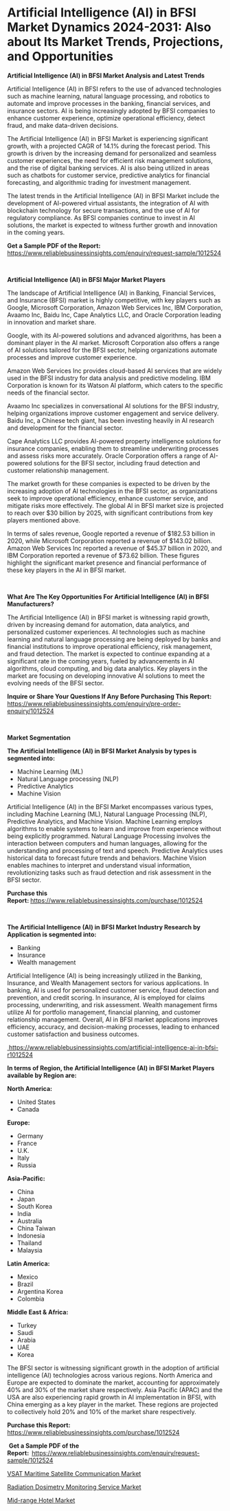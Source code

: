 <p><h1>Artificial Intelligence (AI) in BFSI Market Dynamics 2024-2031: Also about Its Market Trends, Projections, and Opportunities</h1></p><p><strong>Artificial Intelligence (AI) in BFSI Market Analysis and Latest Trends</strong></p>
<p><p>Artificial Intelligence (AI) in BFSI refers to the use of advanced technologies such as machine learning, natural language processing, and robotics to automate and improve processes in the banking, financial services, and insurance sectors. AI is being increasingly adopted by BFSI companies to enhance customer experience, optimize operational efficiency, detect fraud, and make data-driven decisions.</p><p>The Artificial Intelligence (AI) in BFSI Market is experiencing significant growth, with a projected CAGR of 14.1% during the forecast period. This growth is driven by the increasing demand for personalized and seamless customer experiences, the need for efficient risk management solutions, and the rise of digital banking services. AI is also being utilized in areas such as chatbots for customer service, predictive analytics for financial forecasting, and algorithmic trading for investment management.</p><p>The latest trends in the Artificial Intelligence (AI) in BFSI Market include the development of AI-powered virtual assistants, the integration of AI with blockchain technology for secure transactions, and the use of AI for regulatory compliance. As BFSI companies continue to invest in AI solutions, the market is expected to witness further growth and innovation in the coming years.</p></p>
<p><strong>Get a Sample PDF of the Report:&nbsp;</strong> <a href="https://www.reliablebusinessinsights.com/enquiry/request-sample/1012524">https://www.reliablebusinessinsights.com/enquiry/request-sample/1012524</a></p>
<p>&nbsp;</p>
<p><strong>Artificial Intelligence (AI) in BFSI Major Market Players</strong></p>
<p><p>The landscape of Artificial Intelligence (AI) in Banking, Financial Services, and Insurance (BFSI) market is highly competitive, with key players such as Google, Microsoft Corporation, Amazon Web Services Inc, IBM Corporation, Avaamo Inc, Baidu Inc, Cape Analytics LLC, and Oracle Corporation leading in innovation and market share.</p><p>Google, with its AI-powered solutions and advanced algorithms, has been a dominant player in the AI market. Microsoft Corporation also offers a range of AI solutions tailored for the BFSI sector, helping organizations automate processes and improve customer experience.</p><p>Amazon Web Services Inc provides cloud-based AI services that are widely used in the BFSI industry for data analysis and predictive modeling. IBM Corporation is known for its Watson AI platform, which caters to the specific needs of the financial sector.</p><p>Avaamo Inc specializes in conversational AI solutions for the BFSI industry, helping organizations improve customer engagement and service delivery. Baidu Inc, a Chinese tech giant, has been investing heavily in AI research and development for the financial sector.</p><p>Cape Analytics LLC provides AI-powered property intelligence solutions for insurance companies, enabling them to streamline underwriting processes and assess risks more accurately. Oracle Corporation offers a range of AI-powered solutions for the BFSI sector, including fraud detection and customer relationship management.</p><p>The market growth for these companies is expected to be driven by the increasing adoption of AI technologies in the BFSI sector, as organizations seek to improve operational efficiency, enhance customer service, and mitigate risks more effectively. The global AI in BFSI market size is projected to reach over $30 billion by 2025, with significant contributions from key players mentioned above.</p><p>In terms of sales revenue, Google reported a revenue of $182.53 billion in 2020, while Microsoft Corporation reported a revenue of $143.02 billion. Amazon Web Services Inc reported a revenue of $45.37 billion in 2020, and IBM Corporation reported a revenue of $73.62 billion. These figures highlight the significant market presence and financial performance of these key players in the AI in BFSI market.</p></p>
<p>&nbsp;</p>
<p><strong>What Are The Key Opportunities For Artificial Intelligence (AI) in BFSI Manufacturers?</strong></p>
<p><p>The Artificial Intelligence (AI) in BFSI market is witnessing rapid growth, driven by increasing demand for automation, data analytics, and personalized customer experiences. AI technologies such as machine learning and natural language processing are being deployed by banks and financial institutions to improve operational efficiency, risk management, and fraud detection. The market is expected to continue expanding at a significant rate in the coming years, fueled by advancements in AI algorithms, cloud computing, and big data analytics. Key players in the market are focusing on developing innovative AI solutions to meet the evolving needs of the BFSI sector.</p></p>
<p><strong>Inquire or Share Your Questions If Any Before Purchasing This Report:</strong> <a href="https://www.reliablebusinessinsights.com/enquiry/pre-order-enquiry/1012524">https://www.reliablebusinessinsights.com/enquiry/pre-order-enquiry/1012524</a></p>
<p>&nbsp;</p>
<p><strong>Market Segmentation</strong></p>
<p><strong>The Artificial Intelligence (AI) in BFSI Market Analysis by types is segmented into:</strong></p>
<p><ul><li>Machine Learning (ML)</li><li>Natural Language processing (NLP)</li><li>Predictive Analytics</li><li>Machine Vision</li></ul></p>
<p><p>Artificial Intelligence (AI) in the BFSI Market encompasses various types, including Machine Learning (ML), Natural Language Processing (NLP), Predictive Analytics, and Machine Vision. Machine Learning employs algorithms to enable systems to learn and improve from experience without being explicitly programmed. Natural Language Processing involves the interaction between computers and human languages, allowing for the understanding and processing of text and speech. Predictive Analytics uses historical data to forecast future trends and behaviors. Machine Vision enables machines to interpret and understand visual information, revolutionizing tasks such as fraud detection and risk assessment in the BFSI sector.</p></p>
<p><strong>Purchase this Report:&nbsp;</strong><a href="https://www.reliablebusinessinsights.com/purchase/1012524">https://www.reliablebusinessinsights.com/purchase/1012524</a></p>
<p>&nbsp;</p>
<p><strong>The Artificial Intelligence (AI) in BFSI Market Industry Research by Application is segmented into:</strong></p>
<p><ul><li>Banking</li><li>Insurance</li><li>Wealth management</li></ul></p>
<p><p>Artificial Intelligence (AI) is being increasingly utilized in the Banking, Insurance, and Wealth Management sectors for various applications. In banking, AI is used for personalized customer service, fraud detection and prevention, and credit scoring. In insurance, AI is employed for claims processing, underwriting, and risk assessment. Wealth management firms utilize AI for portfolio management, financial planning, and customer relationship management. Overall, AI in BFSI market applications improves efficiency, accuracy, and decision-making processes, leading to enhanced customer satisfaction and business outcomes.</p></p>
<p><a href="https://www.reliablebusinessinsights.com/artificial-intelligence-ai-in-bfsi-r1012524">&nbsp;https://www.reliablebusinessinsights.com/artificial-intelligence-ai-in-bfsi-r1012524</a></p>
<p><strong>In terms of Region, the Artificial Intelligence (AI) in BFSI Market Players available by Region are:</strong></p>
<p>
    <p> <strong> North America: </strong>
        <ul>
            <li>United States</li>
            <li>Canada</li>
        </ul>
        </p> 
    <p> <strong> Europe: </strong>
        <ul>
            <li>Germany</li>
            <li>France</li>
            <li>U.K.</li>
            <li>Italy</li>
            <li>Russia</li>
        </ul>
        </p> 
    <p> <strong> Asia-Pacific: </strong>
        <ul>
            <li>China</li>
            <li>Japan</li>
            <li>South Korea</li>
            <li>India</li>
            <li>Australia</li>
            <li>China Taiwan</li>
            <li>Indonesia</li>
            <li>Thailand</li>
            <li>Malaysia</li>
        </ul>
        </p> 
    <p> <strong> Latin America: </strong>
        <ul>
            <li>Mexico</li>
            <li>Brazil</li>
            <li>Argentina Korea</li>
            <li>Colombia</li>
        </ul>
        </p> 
    <p> <strong> Middle East & Africa: </strong>
        <ul>
            <li>Turkey</li>
            <li>Saudi</li>
            <li>Arabia</li>
            <li>UAE</li>
            <li>Korea</li>
        </ul>
    </p>
    </p>
<p><p>The BFSI sector is witnessing significant growth in the adoption of artificial intelligence (AI) technologies across various regions. North America and Europe are expected to dominate the market, accounting for approximately 40% and 30% of the market share respectively. Asia Pacific (APAC) and the USA are also experiencing rapid growth in AI implementation in BFSI, with China emerging as a key player in the market. These regions are projected to collectively hold 20% and 10% of the market share respectively.</p></p>
<p><strong>Purchase this Report: </strong><a href="https://www.reliablebusinessinsights.com/purchase/1012524">https://www.reliablebusinessinsights.com/purchase/1012524</a></p>
<p>&nbsp;<strong>Get a Sample PDF of the Report:&nbsp;&nbsp;</strong><a href="https://www.reliablebusinessinsights.com/enquiry/request-sample/1012524">https://www.reliablebusinessinsights.com/enquiry/request-sample/1012524</a></p>
<p><strong></strong></p>
<p><p><a href="https://github.com/janetchuadff364/Market-Research-Report-List-1/blob/main/vsat-maritime-satellite-communication-market.md">VSAT Maritime Satellite Communication Market</a></p><p><a href="https://github.com/anggakarna133/Market-Research-Report-List-1/blob/main/radiation-dosimetry-monitoring-service-market.md">Radiation Dosimetry Monitoring Service Market</a></p><p><a href="https://github.com/btwcqfvq34/Market-Research-Report-List-1/blob/main/mid-range-hotel-market.md">Mid-range Hotel Market</a></p></p>